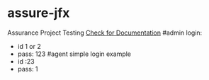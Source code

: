 # assure-jfx
Assurance Project Testing
[Check for Documentation](Documentation.pdf)
#admin login:
* id 1 or 2
* pass: 123
#agent simple login example
* id :23 
* pass: 1

